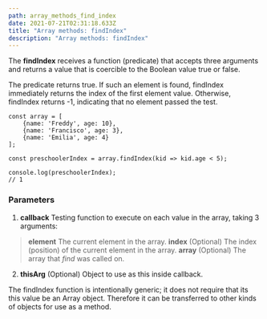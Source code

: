 ```yaml
---
path: array_methods_find_index
date: 2021-07-21T02:31:18.633Z
title: "Array methods: findIndex"
description: "Array methods: findIndex"
---
```

The **findIndex** receives a function (predicate) that accepts three arguments and returns a value that is coercible to the Boolean value true or false.

The predicate returns true. If such an element is found, findIndex immediately returns the index of the first element value. Otherwise, findIndex returns -1, indicating that no element passed the test.

```
const array = [
    {name: 'Freddy', age: 10}, 
    {name: 'Francisco', age: 3}, 
    {name: 'Emilia', age: 4}
];

const preschoolerIndex = array.findIndex(kid => kid.age < 5);

console.log(preschoolerIndex);
// 1

```

### Parameters

1. **callback**
Testing function to execute on each value in the array, taking 3 arguments:
> **element**
The current element in the array.
 **index** (Optional)
The index (position) of the current element in the array.
 **array** (Optional)
The array that _find_ was called on.

2. **thisArg** (Optional)
Object to use as this inside callback.


The findIndex function is intentionally generic; it does not require that its this value be an Array object. Therefore it can be transferred to other kinds of objects for use as a method.
